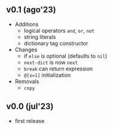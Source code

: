 v0.1 (ago'23)
-------------

- Additions
    - logical operators `and`, `or`, `not`
    - string literals
    - dictionary tag constructor
- Changes
    - if `else` is optional (defaults to `nil`)
    - `next-dict` is now `next`
    - `break` can return expression
    - `@[x=1]` initialization
- Removals
    - `copy`

v0.0 (jul'23)
-------------

- first release
